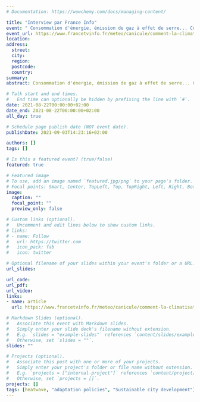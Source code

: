 ```yaml
---
# Documentation: https://wowchemy.com/docs/managing-content/

title: "Interview par France Info"
event: " Consommation d'énergie, émission de gaz à effet de serre... Comment la climatisation, meilleure ennemie des canicules, piège l'humanité"
event_url: https://www.francetvinfo.fr/meteo/canicule/comment-la-climatisation-meilleure-ennemie-des-canicules-a-t-elle-pris-l-humanite-a-son-piege_4703041.html
location: 
address:
  street:
  city:
  region:
  postcode:
  country:
summary:  
abstract: Consommation d'énergie, émission de gaz à effet de serre... Comment la climatisation, meilleure ennemie des canicules, piège l'humanité. D'un équipement de confort, la climatisation est en passe de devenir indispensable dans de plus en plus de régions du monde. Pourtant, son utilisation joue un rôle non négligeable dans le réchauffement climatique. 

# Talk start and end times.
#   End time can optionally be hidden by prefixing the line with `#`.
date: 2021-08-22T00:00:00+02:00
date_end: 2021-08-22T00:00:00+02:00
all_day: true

# Schedule page publish date (NOT event date).
publishDate: 2021-09-03T14:23:16+02:00

authors: []
tags: []

# Is this a featured event? (true/false)
featured: true

# Featured image
# To use, add an image named `featured.jpg/png` to your page's folder. 
# Focal points: Smart, Center, TopLeft, Top, TopRight, Left, Right, BottomLeft, Bottom, BottomRight.
image:
  caption: ""
  focal_point: ""
  preview_only: false

# Custom links (optional).
#   Uncomment and edit lines below to show custom links.
# links:
# - name: Follow
#   url: https://twitter.com
#   icon_pack: fab
#   icon: twitter

# Optional filename of your slides within your event's folder or a URL.
url_slides:

url_code:
url_pdf:
url_video:
links:
- name: article
  url: https://www.francetvinfo.fr/meteo/canicule/comment-la-climatisation-meilleure-ennemie-des-canicules-a-t-elle-pris-l-humanite-a-son-piege_4703041.html

# Markdown Slides (optional).
#   Associate this event with Markdown slides.
#   Simply enter your slide deck's filename without extension.
#   E.g. `slides = "example-slides"` references `content/slides/example-slides.md`.
#   Otherwise, set `slides = ""`.
slides: ""

# Projects (optional).
#   Associate this post with one or more of your projects.
#   Simply enter your project's folder or file name without extension.
#   E.g. `projects = ["internal-project"]` references `content/project/deep-learning/index.md`.
#   Otherwise, set `projects = []`.
projects: []
tags: [heatwave, "adaptation policies", "Sustainable city development"]
---
```

